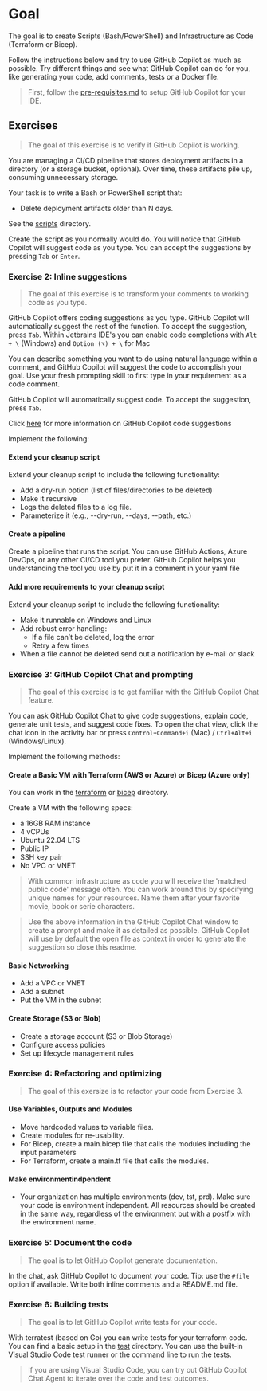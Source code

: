 # Goal

The goal is to create Scripts (Bash/PowerShell) and Infrastructure as Code (Terraform or Bicep).

Follow the instructions below and try to use GitHub Copilot as much as possible.
Try different things and see what GitHub Copilot can do for you, like generating your code, add comments, tests or a Docker file.

> First, follow the [pre-requisites.md](../README.md#pre-requisites) to setup GitHub Copilot for your IDE.

## Exercises


>The goal of this exercise is to verify if GitHub Copilot is working.

You are managing a CI/CD pipeline that stores deployment artifacts in a directory (or a storage bucket, optional). Over time, these artifacts pile up, consuming unnecessary storage.

Your task is to write a Bash or PowerShell script that:
- Delete deployment artifacts older than N days.

See the [scripts](/scripts/) directory.

Create the script as you normally would do. You will notice that GitHub Copilot will suggest code as you type. You can accept the suggestions by pressing `Tab` or `Enter`.

### Exercise 2: Inline suggestions

>The goal of this exercise is to transform your comments to working code as you type.

GitHub Copilot offers coding suggestions as you type. GitHub Copilot will automatically suggest the rest of the function. To accept the suggestion, press `Tab`. Within Jetbrains IDE's you can enable code completions with `Alt + \` (Windows) and `Option (⌥) + \` for Mac 

You can describe something you want to do using natural language within a comment, and GitHub Copilot will suggest the code to accomplish your goal. Use your fresh prompting skill to first type in your requirement as a code comment.

GitHub Copilot will automatically suggest code. To accept the suggestion, press `Tab`.

Click [here](https://docs.github.com/en/copilot/using-github-copilot/getting-code-suggestions-in-your-ide-with-github-copilot#getting-code-suggestions-2) for more information on GitHub Copilot code suggestions

Implement the following:

#### Extend your cleanup script 

Extend your cleanup script to include the following functionality:
- Add a dry-run option (list of files/directories to be deleted)
- Make it recursive
- Logs the deleted files to a log file.
- Parameterize it (e.g., --dry-run, --days, --path, etc.)

#### Create a pipeline

Create a pipeline that runs the script. You can use GitHub Actions, Azure DevOps, or any other CI/CD tool you prefer. GitHub Copilot helps you understanding the tool you use by put it in a comment in your yaml file

#### Add more requirements to your cleanup script

Extend your cleanup script to include the following functionality:
- Make it runnable on Windows and Linux
- Add robust error handling:
   - If a file can’t be deleted, log the error
   - Retry a few times
- When a file cannot be deleted send out a notification by e-mail or slack

### Exercise 3: GitHub Copilot Chat and prompting

>The goal of this exercise is to get familiar with the GitHub Copilot Chat feature.

You can ask GitHub Copilot Chat to give code suggestions, explain code, generate unit tests, and suggest code fixes. To open the chat view, click the chat icon in the activity bar or press `Control+Command+i` (Mac) / `Ctrl+Alt+i` (Windows/Linux).

Implement the following methods:

#### Create a Basic VM with Terraform (AWS or Azure) or Bicep (Azure only)

You can work in the [terraform](./terraform/) or [bicep](./bicep/) directory.

Create a VM with the following specs:
- a 16GB RAM instance
- 4 vCPUs
- Ubuntu 22.04 LTS
- Public IP
- SSH key pair
- No VPC or VNET

> With common infrastructure as code you will receive the 'matched public code' message often. You can work around this by specifying unique names for your resources. Name them after your favorite movie, book or serie characters.

> Use the above information in the GitHub Copilot Chat window to create a prompt and make it as detailed as possible. GitHub Copilot will use by default the open file as context in order to generate the suggestion so close this readme.

####  Basic Networking

- Add a VPC or VNET
- Add a subnet
- Put the VM in the subnet

#### Create Storage (S3 or Blob)

- Create a storage account (S3 or Blob Storage)
- Configure access policies
- Set up lifecycle management rules

### Exercise 4: Refactoring and optimizing

>The goal of this exersize is to refactor your code from Exercise 3.

#### Use Variables, Outputs and Modules

- Move hardcoded values to variable files.
- Create modules for re-usability.
- For Bicep, create a main.bicep file that calls the modules including the input parameters
- For Terraform, create a main.tf file that calls the modules.

#### Make environmentindpendent

- Your organization has multiple environments (dev, tst, prd). Make sure your code is environment independent. All resources should be created in the same way, regardless of the environment but with a postfix with the environment name.

### Exercise 5: Document the code

>The goal is to let GitHub Copilot generate documentation. 

In the chat, ask GitHub Copilot to document your code. Tip: use the `#file` option if available. Write both inline comments and a README.md file.

### Exercise 6: Building tests

>The goal is to let GitHub Copilot write tests for your code.

With terratest (based on Go) you can write tests for your terraform code. You can find a basic setup in the [test](./test/) directory. You can use the built-in Visual Studio Code test runner or the command line to run the tests.

> If you are using Visual Studio Code, you can try out GitHub Copilot Chat Agent to iterate over the code and test outcomes.
